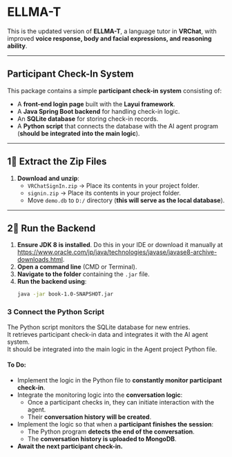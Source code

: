 # ELLMA-T

This is the updated version of **ELLMA-T**, a language tutor in **VRChat**, with improved **voice response, body and facial expressions, and reasoning ability**.

---

## Participant Check-In System

This package contains a simple **participant check-in system** consisting of:

- A **front-end login page** built with the **Layui framework**.
- A **Java Spring Boot backend** for handling check-in logic.
- An **SQLite database** for storing check-in records.
- A **Python script** that connects the database with the AI agent program (**should be integrated into the main logic**).

---

## 1📂 Extract the Zip Files

1. **Download and unzip**:
   - `VRChatSignIn.zip` → Place its contents in your project folder.
   - `signin.zip` → Place its contents in your project folder.
   - Move `demo.db` to `D:/` directory (**this will serve as the local database**).

---

## 2🚀 Run the Backend

1. **Ensure JDK 8 is installed**. Do this in your IDE or download it manually at https://www.oracle.com/jp/java/technologies/javase/javase8-archive-downloads.html.
2. **Open a command line** (CMD or Terminal).
3. **Navigate to the folder** containing the `.jar` file.
4. **Run the backend using**:
   ```sh
   java -jar book-1.0-SNAPSHOT.jar


### 3️ Connect the Python Script  

The Python script monitors the SQLite database for new entries.  
It retrieves participant check-in data and integrates it with the AI agent system.  
It should be integrated into the main logic in the Agent project Python file.  

#### **To Do:**  
- Implement the logic in the Python file to **constantly monitor participant check-in**.  
- Integrate the monitoring logic into the **conversation logic**:  
  - Once a participant checks in, they can initiate interaction with the agent.  
  - Their **conversation history will be created**.  
- Implement the logic so that when a **participant finishes the session**:  
  - The Python program **detects the end of the conversation**.  
  - The **conversation history is uploaded to MongoDB**.  
- **Await the next participant check-in.**  

